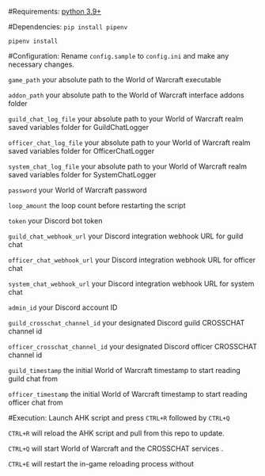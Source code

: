 #Requirements:
[python 3.9+](https://www.python.org/downloads/)

#Dependencies:
`pip install pipenv`

`pipenv install`

#Configuration:
Rename `config.sample` to `config.ini` and make any necessary changes.

`game_path` your absolute path to the World of Warcraft executable

`addon_path` your absolute path to the World of Warcraft interface addons folder

`guild_chat_log_file` your absolute path to your World of Warcraft realm saved variables folder for GuildChatLogger

`officer_chat_log_file` your absolute path to your World of Warcraft realm saved variables folder for OfficerChatLogger

`system_chat_log_file` your absolute path to your World of Warcraft realm saved variables folder for SystemChatLogger

`password` your World of Warcraft password

`loop_amount` the loop count before restarting the script

`token` your Discord bot token

`guild_chat_webhook_url` your Discord integration webhook URL for guild chat

`officer_chat_webhook_url` your Discord integration webhook URL for officer chat

`system_chat_webhook_url` your Discord integration webhook URL for system chat

`admin_id` your Discord account ID

`guild_crosschat_channel_id` your designated Discord guild CROSSCHAT channel id

`officer_crosschat_channel_id` your designated Discord officer CROSSCHAT channel id

`guild_timestamp` the initial World of Warcraft timestamp to start reading guild chat from

`officer_timestamp` the initial World of Warcraft timestamp to start reading officer chat from

#Execution:
Launch AHK script and press `CTRL+R` followed by `CTRL+Q`

`CTRL+R` will reload the AHK script and pull from this repo to update.

`CTRL+Q` will start World of Warcraft and the CROSSCHAT services .

`CTRL+E` will restart the in-game reloading process without 
